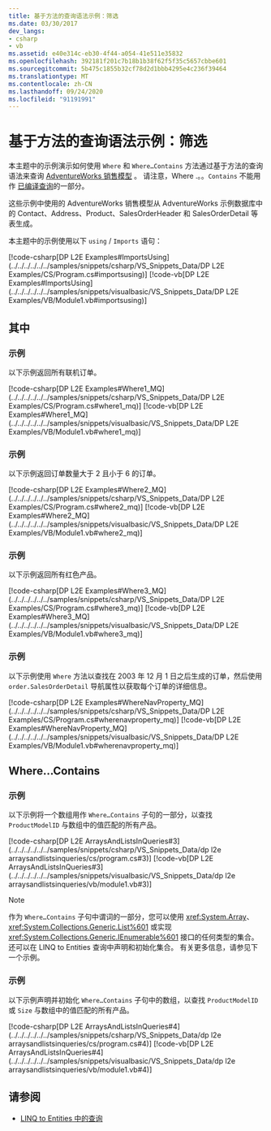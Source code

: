 ```yaml
---
title: 基于方法的查询语法示例：筛选
ms.date: 03/30/2017
dev_langs:
- csharp
- vb
ms.assetid: e40e314c-eb30-4f44-a054-41e511e35832
ms.openlocfilehash: 392181f201c7b18b1b38f62f5f35c5657cbbe601
ms.sourcegitcommit: 5b475c1855b32cf78d2d1bbb4295e4c236f39464
ms.translationtype: MT
ms.contentlocale: zh-CN
ms.lasthandoff: 09/24/2020
ms.locfileid: "91191991"
---
```

# <a name="method-based-query-syntax-examples-filtering"></a>基于方法的查询语法示例：筛选

本主题中的示例演示如何使用 `Where` 和 `Where…Contains` 方法通过基于方法的查询语法来查询 [AdventureWorks 销售模型](https://github.com/Microsoft/sql-server-samples/releases/tag/adventureworks) 。 请注意，Where .。。`Contains` 不能用作 [已编译查询](compiled-queries-linq-to-entities.md)的一部分。  
  
 这些示例中使用的 AdventureWorks 销售模型从 AdventureWorks 示例数据库中的 Contact、Address、Product、SalesOrderHeader 和 SalesOrderDetail 等表生成。  
  
 本主题中的示例使用以下 `using` / `Imports` 语句：  
  
 [!code-csharp[DP L2E Examples#ImportsUsing](../../../../../../samples/snippets/csharp/VS_Snippets_Data/DP L2E Examples/CS/Program.cs#importsusing)]
 [!code-vb[DP L2E Examples#ImportsUsing](../../../../../../samples/snippets/visualbasic/VS_Snippets_Data/DP L2E Examples/VB/Module1.vb#importsusing)]  
  
## <a name="where"></a>其中  
  
### <a name="example"></a>示例  

 以下示例返回所有联机订单。  
  
 [!code-csharp[DP L2E Examples#Where1_MQ](../../../../../../samples/snippets/csharp/VS_Snippets_Data/DP L2E Examples/CS/Program.cs#where1_mq)]
 [!code-vb[DP L2E Examples#Where1_MQ](../../../../../../samples/snippets/visualbasic/VS_Snippets_Data/DP L2E Examples/VB/Module1.vb#where1_mq)]  
  
### <a name="example"></a>示例  

 以下示例返回订单数量大于 2 且小于 6 的订单。  
  
 [!code-csharp[DP L2E Examples#Where2_MQ](../../../../../../samples/snippets/csharp/VS_Snippets_Data/DP L2E Examples/CS/Program.cs#where2_mq)]
 [!code-vb[DP L2E Examples#Where2_MQ](../../../../../../samples/snippets/visualbasic/VS_Snippets_Data/DP L2E Examples/VB/Module1.vb#where2_mq)]  
  
### <a name="example"></a>示例  

 以下示例返回所有红色产品。  
  
 [!code-csharp[DP L2E Examples#Where3_MQ](../../../../../../samples/snippets/csharp/VS_Snippets_Data/DP L2E Examples/CS/Program.cs#where3_mq)]
 [!code-vb[DP L2E Examples#Where3_MQ](../../../../../../samples/snippets/visualbasic/VS_Snippets_Data/DP L2E Examples/VB/Module1.vb#where3_mq)]  
  
### <a name="example"></a>示例  

 以下示例使用 `Where` 方法以查找在 2003 年 12 月 1 日之后生成的订单，然后使用 `order.SalesOrderDetail` 导航属性以获取每个订单的详细信息。  
  
 [!code-csharp[DP L2E Examples#WhereNavProperty_MQ](../../../../../../samples/snippets/csharp/VS_Snippets_Data/DP L2E Examples/CS/Program.cs#wherenavproperty_mq)]
 [!code-vb[DP L2E Examples#WhereNavProperty_MQ](../../../../../../samples/snippets/visualbasic/VS_Snippets_Data/DP L2E Examples/VB/Module1.vb#wherenavproperty_mq)]  
  
## <a name="wherecontains"></a>Where…Contains  
  
### <a name="example"></a>示例  

 以下示例将一个数组用作 `Where…Contains` 子句的一部分，以查找 `ProductModelID` 与数组中的值匹配的所有产品。  
  
 [!code-csharp[DP L2E ArraysAndListsInQueries#3](../../../../../../samples/snippets/csharp/VS_Snippets_Data/dp l2e arraysandlistsinqueries/cs/program.cs#3)]
 [!code-vb[DP L2E ArraysAndListsInQueries#3](../../../../../../samples/snippets/visualbasic/VS_Snippets_Data/dp l2e arraysandlistsinqueries/vb/module1.vb#3)]  
  
> [!NOTE]
> 作为 `Where…Contains` 子句中谓词的一部分，您可以使用 <xref:System.Array>、<xref:System.Collections.Generic.List%601> 或实现 <xref:System.Collections.Generic.IEnumerable%601> 接口的任何类型的集合。 还可以在 LINQ to Entities 查询中声明和初始化集合。 有关更多信息，请参见下一个示例。  
  
### <a name="example"></a>示例  

 以下示例声明并初始化 `Where…Contains` 子句中的数组，以查找 `ProductModelID` 或 `Size` 与数组中的值匹配的所有产品。  
  
 [!code-csharp[DP L2E ArraysAndListsInQueries#4](../../../../../../samples/snippets/csharp/VS_Snippets_Data/dp l2e arraysandlistsinqueries/cs/program.cs#4)]
 [!code-vb[DP L2E ArraysAndListsInQueries#4](../../../../../../samples/snippets/visualbasic/VS_Snippets_Data/dp l2e arraysandlistsinqueries/vb/module1.vb#4)]  
  
## <a name="see-also"></a>请参阅

- [LINQ to Entities 中的查询](queries-in-linq-to-entities.md)
